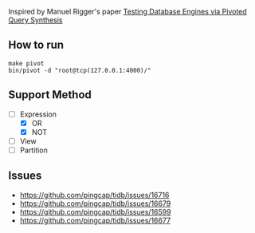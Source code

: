 Inspired by Manuel Rigger's paper [Testing Database Engines via Pivoted Query Synthesis](https://arxiv.org/pdf/2001.04174.pdf)

## How to run
```
make pivot
bin/pivot -d "root@tcp(127.0.0.1:4000)/"
```

## Support Method

- [ ] Expression
  - [x] OR
  - [x] NOT
- [ ] View
- [ ] Partition

## Issues
- https://github.com/pingcap/tidb/issues/16716
- https://github.com/pingcap/tidb/issues/16679
- https://github.com/pingcap/tidb/issues/16599
- https://github.com/pingcap/tidb/issues/16677
